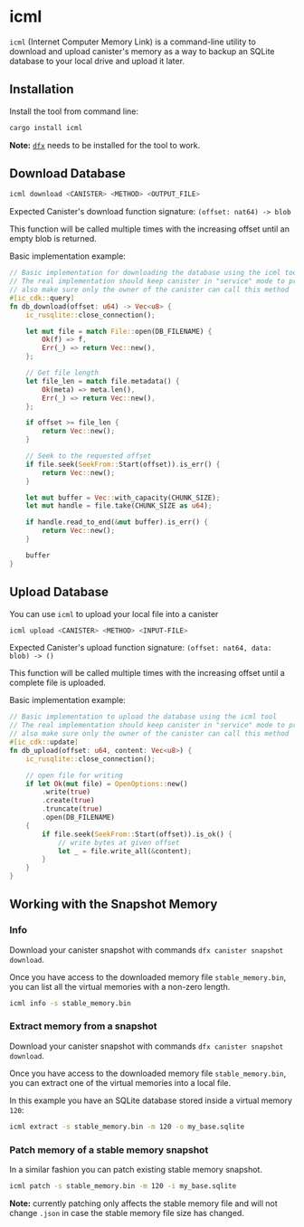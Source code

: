# icml
`icml` (Internet Computer Memory Link) is a command-line utility to download and upload canister's memory as a way to backup an SQLite database to your local drive and upload it later.


## Installation

Install the tool from command line:
```bash
cargo install icml
```

**Note:** [`dfx`](https://internetcomputer.org/docs/building-apps/getting-started/install) needs to be installed for the tool to work.


## Download Database

```bash
icml download <CANISTER> <METHOD> <OUTPUT_FILE>
```

Expected Canister's download function signature: `(offset: nat64) -> blob`

This function will be called multiple times with the increasing offset until an empty blob is returned.

Basic implementation example:
```Rust
// Basic implementation for downloading the database using the icml tool
// The real implementation should keep canister in "service" mode to prevent database updates during download,
// also make sure only the owner of the canister can call this method
#[ic_cdk::query]
fn db_download(offset: u64) -> Vec<u8> {
    ic_rusqlite::close_connection();

    let mut file = match File::open(DB_FILENAME) {
        Ok(f) => f,
        Err(_) => return Vec::new(),
    };

    // Get file length
    let file_len = match file.metadata() {
        Ok(meta) => meta.len(),
        Err(_) => return Vec::new(),
    };

    if offset >= file_len {
        return Vec::new();
    }

    // Seek to the requested offset
    if file.seek(SeekFrom::Start(offset)).is_err() {
        return Vec::new();
    }

    let mut buffer = Vec::with_capacity(CHUNK_SIZE);
    let mut handle = file.take(CHUNK_SIZE as u64);

    if handle.read_to_end(&mut buffer).is_err() {
        return Vec::new();
    }

    buffer
}
```


## Upload Database

You can use `icml` to upload your local file into a canister
```bash
icml upload <CANISTER> <METHOD> <INPUT-FILE>
```

Expected Canister's upload function signature: `(offset: nat64, data: blob) -> ()`

This function will be called multiple times with the increasing offset until a complete file is uploaded.

Basic implementation example:
```Rust
// Basic implementation to upload the database using the icml tool
// The real implementation should keep canister in "service" mode to prevent database updates during upload
// also make sure only the owner of the canister can call this method
#[ic_cdk::update]
fn db_upload(offset: u64, content: Vec<u8>) {
    ic_rusqlite::close_connection();

    // open file for writing
    if let Ok(mut file) = OpenOptions::new()
        .write(true)
        .create(true)
        .truncate(true)
        .open(DB_FILENAME)
    {
        if file.seek(SeekFrom::Start(offset)).is_ok() {
            // write bytes at given offset
            let _ = file.write_all(&content);
        }
    }
}

```


## Working with the Snapshot Memory

### Info

Download your canister snapshot with commands `dfx canister snapshot download`.

Once you have access to the downloaded memory file `stable_memory.bin`, you can list all the virtual memories with a non-zero length.

```bash
icml info -s stable_memory.bin 
```


### Extract memory from a snapshot

Download your canister snapshot with commands `dfx canister snapshot download`.

Once you have access to the downloaded memory file `stable_memory.bin`, you can extract one of the virtual memories into a local file.

In this example you have an SQLite database stored inside a virtual memory `120`:

```bash
icml extract -s stable_memory.bin -m 120 -o my_base.sqlite
```

### Patch memory of a stable memory snapshot

In a similar fashion you can patch existing stable memory snapshot. 

```bash
icml patch -s stable_memory.bin -m 120 -i my_base.sqlite
```

**Note:** currently patching only affects the stable memory file and will not change `.json` in case the stable memory file size has changed.
